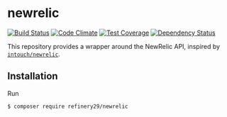 # newrelic

[![Build Status](https://travis-ci.org/refinery29/newrelic.svg?branch=master)](https://travis-ci.org/refinery29/newrelic)
[![Code Climate](https://codeclimate.com/github/refinery29/newrelic/badges/gpa.svg)](https://codeclimate.com/github/refinery29/newrelic)
[![Test Coverage](https://codeclimate.com/github/refinery29/newrelic/badges/coverage.svg)](https://codeclimate.com/github/refinery29/newrelic/coverage)
[![Dependency Status](https://www.versioneye.com/user/projects/56018511f5f2eb00190002b8/badge.svg?style=flat)](https://www.versioneye.com/user/projects/56018511f5f2eb00190002b8)

This repository provides a wrapper around the NewRelic API, inspired by [`intouch/newrelic`](https://github.com/In-Touch/newrelic). 

## Installation

Run

```
$ composer require refinery29/newrelic
```

